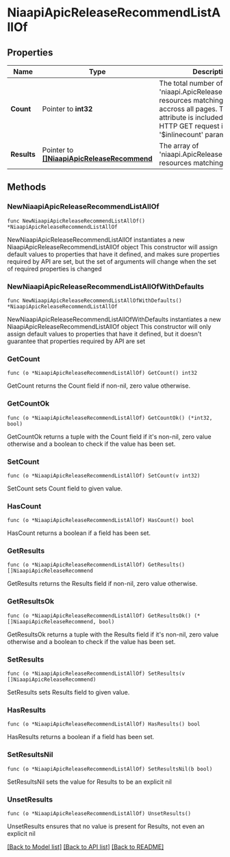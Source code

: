 # NiaapiApicReleaseRecommendListAllOf

## Properties

Name | Type | Description | Notes
------------ | ------------- | ------------- | -------------
**Count** | Pointer to **int32** | The total number of &#39;niaapi.ApicReleaseRecommend&#39; resources matching the request, accross all pages. The &#39;Count&#39; attribute is included when the HTTP GET request includes the &#39;$inlinecount&#39; parameter. | [optional] 
**Results** | Pointer to [**[]NiaapiApicReleaseRecommend**](niaapi.ApicReleaseRecommend.md) | The array of &#39;niaapi.ApicReleaseRecommend&#39; resources matching the request. | [optional] 

## Methods

### NewNiaapiApicReleaseRecommendListAllOf

`func NewNiaapiApicReleaseRecommendListAllOf() *NiaapiApicReleaseRecommendListAllOf`

NewNiaapiApicReleaseRecommendListAllOf instantiates a new NiaapiApicReleaseRecommendListAllOf object
This constructor will assign default values to properties that have it defined,
and makes sure properties required by API are set, but the set of arguments
will change when the set of required properties is changed

### NewNiaapiApicReleaseRecommendListAllOfWithDefaults

`func NewNiaapiApicReleaseRecommendListAllOfWithDefaults() *NiaapiApicReleaseRecommendListAllOf`

NewNiaapiApicReleaseRecommendListAllOfWithDefaults instantiates a new NiaapiApicReleaseRecommendListAllOf object
This constructor will only assign default values to properties that have it defined,
but it doesn't guarantee that properties required by API are set

### GetCount

`func (o *NiaapiApicReleaseRecommendListAllOf) GetCount() int32`

GetCount returns the Count field if non-nil, zero value otherwise.

### GetCountOk

`func (o *NiaapiApicReleaseRecommendListAllOf) GetCountOk() (*int32, bool)`

GetCountOk returns a tuple with the Count field if it's non-nil, zero value otherwise
and a boolean to check if the value has been set.

### SetCount

`func (o *NiaapiApicReleaseRecommendListAllOf) SetCount(v int32)`

SetCount sets Count field to given value.

### HasCount

`func (o *NiaapiApicReleaseRecommendListAllOf) HasCount() bool`

HasCount returns a boolean if a field has been set.

### GetResults

`func (o *NiaapiApicReleaseRecommendListAllOf) GetResults() []NiaapiApicReleaseRecommend`

GetResults returns the Results field if non-nil, zero value otherwise.

### GetResultsOk

`func (o *NiaapiApicReleaseRecommendListAllOf) GetResultsOk() (*[]NiaapiApicReleaseRecommend, bool)`

GetResultsOk returns a tuple with the Results field if it's non-nil, zero value otherwise
and a boolean to check if the value has been set.

### SetResults

`func (o *NiaapiApicReleaseRecommendListAllOf) SetResults(v []NiaapiApicReleaseRecommend)`

SetResults sets Results field to given value.

### HasResults

`func (o *NiaapiApicReleaseRecommendListAllOf) HasResults() bool`

HasResults returns a boolean if a field has been set.

### SetResultsNil

`func (o *NiaapiApicReleaseRecommendListAllOf) SetResultsNil(b bool)`

 SetResultsNil sets the value for Results to be an explicit nil

### UnsetResults
`func (o *NiaapiApicReleaseRecommendListAllOf) UnsetResults()`

UnsetResults ensures that no value is present for Results, not even an explicit nil

[[Back to Model list]](../README.md#documentation-for-models) [[Back to API list]](../README.md#documentation-for-api-endpoints) [[Back to README]](../README.md)


